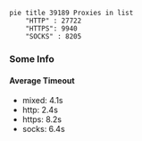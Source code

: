 
```mermaid
pie title 39189 Proxies in list
    "HTTP" : 27722
    "HTTPS": 9940
    "SOCKS" : 8205
```

### Some Info
#### Average Timeout

- mixed: 4.1s
- http: 2.4s
- https: 8.2s
- socks: 6.4s